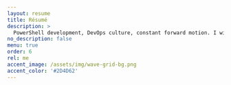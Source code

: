 ```yaml
---
layout: resume
title: Résumé
description: >
  PowerShell development, DevOps culture, constant forward motion. I will never believe that I have learned enough; complacency is death.
no_description: false
menu: true
order: 6
rel: me
accent_image: /assets/img/wave-grid-bg.png
accent_color: '#2D4D62'
---
```

